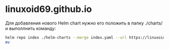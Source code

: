 # linuxoid69.github.io

Для добавления нового Helm chart нужно его положить в папку ./charts/ и выполлнить команду:

```bash
helm repo index ./helm-charts --merge index.yaml --url https://linuxoid69.github.io/charts/
mv 
```
